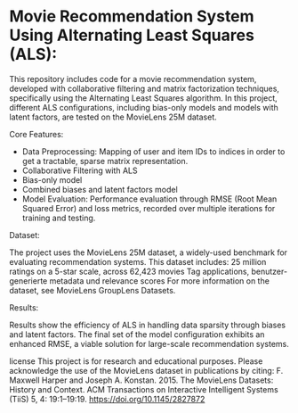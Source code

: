 # Movie Recommendation System Using Alternating Least Squares (ALS):

This repository includes code for a movie recommendation system, developed with collaborative filtering and matrix factorization techniques, 
specifically using the Alternating Least Squares algorithm. 
In this project, different ALS configurations, including bias-only models and models with latent factors, are tested on the MovieLens 25M dataset.

Core Features:

- Data Preprocessing: Mapping of user and item IDs to indices in order to get a tractable, sparse matrix representation.
- Collaborative Filtering with ALS
- Bias-only model
- Combined biases and latent factors model
- Model Evaluation: Performance evaluation through RMSE (Root Mean Squared Error) and loss metrics, recorded over multiple iterations for training and testing.

Dataset:

The project uses the MovieLens 25M dataset, a widely-used benchmark for evaluating recommendation systems. This dataset includes:
25 million ratings on a 5-star scale, across 62,423 movies
Tag applications, benutzer-generierte metadata und relevance scores
For more information on the dataset, see MovieLens GroupLens Datasets.

Results:

Results show the efficiency of ALS in handling data sparsity through biases and latent factors. 
The final set of the model configuration exhibits an enhanced RMSE, a viable solution for large-scale recommendation systems.

license 
This project is for research and educational purposes. Please acknowledge the use of the MovieLens dataset in publications by citing:
F. Maxwell Harper and Joseph A. Konstan. 2015. The MovieLens Datasets: History and Context. 
ACM Transactions on Interactive Intelligent Systems (TiiS) 5, 4: 19:1–19:19. https://doi.org/10.1145/2827872 
